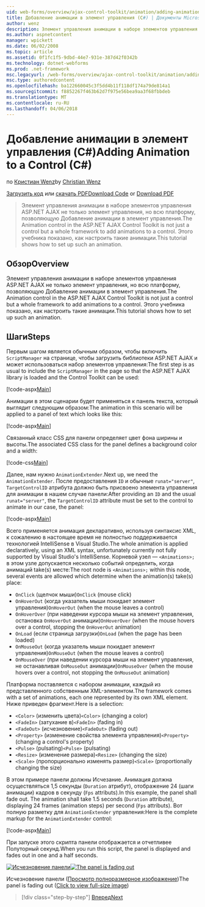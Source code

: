 ```yaml
---
uid: web-forms/overview/ajax-control-toolkit/animation/adding-animation-to-a-control-cs
title: Добавление анимации в элемент управления (C#) | Документы Microsoft
author: wenz
description: Элемент управления анимации в наборе элементов управления ASP.NET AJAX не только элемент управления, но всю платформу, позволяющую Добавление анимации в элемент управления. В этом учебнике показано как...
ms.author: aspnetcontent
manager: wpickett
ms.date: 06/02/2008
ms.topic: article
ms.assetid: 0f1fc1f5-9dbd-44e7-931e-387d42f0342b
ms.technology: dotnet-webforms
ms.prod: .net-framework
msc.legacyurl: /web-forms/overview/ajax-control-toolkit/animation/adding-animation-to-a-control-cs
msc.type: authoredcontent
ms.openlocfilehash: ba122660045c3f5dd4b11f118df174a79de814a1
ms.sourcegitcommit: f8852267f463b62d7f975e56bea9aa3f68fbbdeb
ms.translationtype: MT
ms.contentlocale: ru-RU
ms.lasthandoff: 04/06/2018
---
```

<a name="adding-animation-to-a-control-c"></a><span data-ttu-id="32dbd-104">Добавление анимации в элемент управления (C#)</span><span class="sxs-lookup"><span data-stu-id="32dbd-104">Adding Animation to a Control (C#)</span></span>
====================
<span data-ttu-id="32dbd-105">по [Кристиан Wenz](https://github.com/wenz)</span><span class="sxs-lookup"><span data-stu-id="32dbd-105">by [Christian Wenz](https://github.com/wenz)</span></span>

<span data-ttu-id="32dbd-106">[Загрузить код](http://download.microsoft.com/download/f/9/a/f9a26acd-8df4-4484-8a18-199e4598f411/Animation1.cs.zip) или [скачать PDF](http://download.microsoft.com/download/6/7/1/6718d452-ff89-4d3f-a90e-c74ec2d636a3/animation1CS.pdf)</span><span class="sxs-lookup"><span data-stu-id="32dbd-106">[Download Code](http://download.microsoft.com/download/f/9/a/f9a26acd-8df4-4484-8a18-199e4598f411/Animation1.cs.zip) or [Download PDF](http://download.microsoft.com/download/6/7/1/6718d452-ff89-4d3f-a90e-c74ec2d636a3/animation1CS.pdf)</span></span>

> <span data-ttu-id="32dbd-107">Элемент управления анимации в наборе элементов управления ASP.NET AJAX не только элемент управления, но всю платформу, позволяющую Добавление анимации в элемент управления.</span><span class="sxs-lookup"><span data-stu-id="32dbd-107">The Animation control in the ASP.NET AJAX Control Toolkit is not just a control but a whole framework to add animations to a control.</span></span> <span data-ttu-id="32dbd-108">Этого учебника показано, как настроить такие анимации.</span><span class="sxs-lookup"><span data-stu-id="32dbd-108">This tutorial shows how to set up such an animation.</span></span>


## <a name="overview"></a><span data-ttu-id="32dbd-109">Обзор</span><span class="sxs-lookup"><span data-stu-id="32dbd-109">Overview</span></span>

<span data-ttu-id="32dbd-110">Элемент управления анимации в наборе элементов управления ASP.NET AJAX не только элемент управления, но всю платформу, позволяющую Добавление анимации в элемент управления.</span><span class="sxs-lookup"><span data-stu-id="32dbd-110">The Animation control in the ASP.NET AJAX Control Toolkit is not just a control but a whole framework to add animations to a control.</span></span> <span data-ttu-id="32dbd-111">Этого учебника показано, как настроить такие анимации.</span><span class="sxs-lookup"><span data-stu-id="32dbd-111">This tutorial shows how to set up such an animation.</span></span>

## <a name="steps"></a><span data-ttu-id="32dbd-112">Шаги</span><span class="sxs-lookup"><span data-stu-id="32dbd-112">Steps</span></span>

<span data-ttu-id="32dbd-113">Первым шагом является обычным образом, чтобы включить `ScriptManager` на странице, чтобы загрузить библиотеки ASP.NET AJAX и может использоваться набор элементов управления:</span><span class="sxs-lookup"><span data-stu-id="32dbd-113">The first step is as usual to include the `ScriptManager` in the page so that the ASP.NET AJAX library is loaded and the Control Toolkit can be used:</span></span>

[!code-aspx[Main](adding-animation-to-a-control-cs/samples/sample1.aspx)]

<span data-ttu-id="32dbd-114">Анимации в этом сценарии будет применяться к панель текста, который выглядит следующим образом:</span><span class="sxs-lookup"><span data-stu-id="32dbd-114">The animation in this scenario will be applied to a panel of text which looks like this:</span></span>

[!code-aspx[Main](adding-animation-to-a-control-cs/samples/sample2.aspx)]

<span data-ttu-id="32dbd-115">Связанный класс CSS для панели определяет цвет фона ширины и высоты.</span><span class="sxs-lookup"><span data-stu-id="32dbd-115">The associated CSS class for the panel defines a background color and a width:</span></span>

[!code-css[Main](adding-animation-to-a-control-cs/samples/sample3.css)]

<span data-ttu-id="32dbd-116">Далее, нам нужно `AnimationExtender`.</span><span class="sxs-lookup"><span data-stu-id="32dbd-116">Next up, we need the `AnimationExtender`.</span></span> <span data-ttu-id="32dbd-117">После предоставления `ID` и обычные `runat="server"`, `TargetControlID` атрибута должно быть присвоено элемента управления для анимации в нашем случае панели:</span><span class="sxs-lookup"><span data-stu-id="32dbd-117">After providing an `ID` and the usual `runat="server"`, the `TargetControlID` attribute must be set to the control to animate in our case, the panel:</span></span>

[!code-aspx[Main](adding-animation-to-a-control-cs/samples/sample4.aspx)]

<span data-ttu-id="32dbd-118">Всего применяется анимация декларативно, используя синтаксис XML, к сожалению в настоящее время не полностью поддерживается технологией IntelliSense в Visual Studio.</span><span class="sxs-lookup"><span data-stu-id="32dbd-118">The whole animation is applied declaratively, using an XML syntax, unfortunately currently not fully supported by Visual Studio's IntelliSense.</span></span> <span data-ttu-id="32dbd-119">Корневой узел — `<Animations>;` в этом узле допускается несколько событий определить, когда анимаций take(s) месте:</span><span class="sxs-lookup"><span data-stu-id="32dbd-119">The root node is `<Animations>;` within this node, several events are allowed which determine when the animation(s) take(s) place:</span></span>

- <span data-ttu-id="32dbd-120">`OnClick` (щелчок мыши)</span><span class="sxs-lookup"><span data-stu-id="32dbd-120">`OnClick` (mouse click)</span></span>
- <span data-ttu-id="32dbd-121">`OnHoverOut` (когда указатель мыши покидает элемент управления)</span><span class="sxs-lookup"><span data-stu-id="32dbd-121">`OnHoverOut` (when the mouse leaves a control)</span></span>
- <span data-ttu-id="32dbd-122">`OnHoverOver` (при наведении курсора мыши на элемент управления, остановка `OnHoverOut` анимации)</span><span class="sxs-lookup"><span data-stu-id="32dbd-122">`OnHoverOver` (when the mouse hovers over a control, stopping the `OnHoverOut` animation)</span></span>
- <span data-ttu-id="32dbd-123">`OnLoad` (если страница загрузки)</span><span class="sxs-lookup"><span data-stu-id="32dbd-123">`OnLoad` (when the page has been loaded)</span></span>
- <span data-ttu-id="32dbd-124">`OnMouseOut` (когда указатель мыши покидает элемент управления)</span><span class="sxs-lookup"><span data-stu-id="32dbd-124">`OnMouseOut` (when the mouse leaves a control)</span></span>
- <span data-ttu-id="32dbd-125">`OnMouseOver` (при наведении курсора мыши на элемент управления, не останавливая `OnMouseOut` анимации)</span><span class="sxs-lookup"><span data-stu-id="32dbd-125">`OnMouseOver` (when the mouse hovers over a control, not stopping the `OnMouseOut` animation)</span></span>

<span data-ttu-id="32dbd-126">Платформа поставляется с набором анимации, каждый из представленного собственным XML-элементом.</span><span class="sxs-lookup"><span data-stu-id="32dbd-126">The framework comes with a set of animations, each one represented by its own XML element.</span></span> <span data-ttu-id="32dbd-127">Ниже приведен фрагмент.</span><span class="sxs-lookup"><span data-stu-id="32dbd-127">Here is a selection:</span></span>

- <span data-ttu-id="32dbd-128">`<Color>` (изменить цвета)</span><span class="sxs-lookup"><span data-stu-id="32dbd-128">`<Color>` (changing a color)</span></span>
- <span data-ttu-id="32dbd-129">`<FadeIn>` (затухание в)</span><span class="sxs-lookup"><span data-stu-id="32dbd-129">`<FadeIn>` (fading in)</span></span>
- <span data-ttu-id="32dbd-130">`<FadeOut>` (исчезновение)</span><span class="sxs-lookup"><span data-stu-id="32dbd-130">`<FadeOut>` (fading out)</span></span>
- <span data-ttu-id="32dbd-131">`<Property>` (изменение свойства элемента управления)</span><span class="sxs-lookup"><span data-stu-id="32dbd-131">`<Property>` (changing a control's property)</span></span>
- <span data-ttu-id="32dbd-132">`<Pulse>` (pulsating)</span><span class="sxs-lookup"><span data-stu-id="32dbd-132">`<Pulse>` (pulsating)</span></span>
- <span data-ttu-id="32dbd-133">`<Resize>` (изменение размера)</span><span class="sxs-lookup"><span data-stu-id="32dbd-133">`<Resize>` (changing the size)</span></span>
- <span data-ttu-id="32dbd-134">`<Scale>` (пропорционально изменять размер)</span><span class="sxs-lookup"><span data-stu-id="32dbd-134">`<Scale>` (proportionally changing the size)</span></span>

<span data-ttu-id="32dbd-135">В этом примере панели должны Исчезание. Анимация должна осуществляться 1,5 секунды (`Duration` атрибут), отображение 24 (шаги анимации) кадров в секунду (`Fps` attributs).</span><span class="sxs-lookup"><span data-stu-id="32dbd-135">In this example, the panel shall fade out. The animation shall take 1.5 seconds (`Duration` attribute), displaying 24 frames (animation steps) per second (`Fps` attributs).</span></span> <span data-ttu-id="32dbd-136">Вот полную разметку для `AnimationExtender` управления:</span><span class="sxs-lookup"><span data-stu-id="32dbd-136">Here is the complete markup for the `AnimationExtender` control:</span></span>

[!code-aspx[Main](adding-animation-to-a-control-cs/samples/sample5.aspx)]

<span data-ttu-id="32dbd-137">При запуске этого скрипта панели отображается и отчетливее Полуторный секунд.</span><span class="sxs-lookup"><span data-stu-id="32dbd-137">When you run this script, the panel is displayed and fades out in one and a half seconds.</span></span>


<span data-ttu-id="32dbd-138">[![Исчезновение панели](adding-animation-to-a-control-cs/_static/image2.png)](adding-animation-to-a-control-cs/_static/image1.png)</span><span class="sxs-lookup"><span data-stu-id="32dbd-138">[![The panel is fading out](adding-animation-to-a-control-cs/_static/image2.png)](adding-animation-to-a-control-cs/_static/image1.png)</span></span>

<span data-ttu-id="32dbd-139">Исчезновение панели ([Просмотр полноразмерное изображение](adding-animation-to-a-control-cs/_static/image3.png))</span><span class="sxs-lookup"><span data-stu-id="32dbd-139">The panel is fading out ([Click to view full-size image](adding-animation-to-a-control-cs/_static/image3.png))</span></span>

> [!div class="step-by-step"]
> [<span data-ttu-id="32dbd-140">Вперед</span><span class="sxs-lookup"><span data-stu-id="32dbd-140">Next</span></span>](executing-several-animations-at-the-same-time-cs.md)
